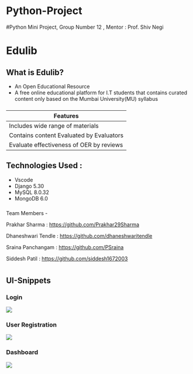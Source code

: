 # Python-Project
#Python Mini Project, Group Number 12 , Mentor : Prof. Shiv Negi


# Edulib

## What is Edulib?
* An Open Educational Resource
* A free online educational platform for I.T students that contains curated content only based on the Mumbai University(MU) syllabus

###

|               Features                   | 
|------------------------------------------|
| Includes wide range of materials         | 
| Contains content Evaluated by Evaluators |
| Evaluate effectiveness of OER by reviews |


## Technologies Used :
* Vscode
* Django 5.30
* MySQL 8.0.32
* MongoDB 6.0

###
Team Members - 

Prakhar Sharma : https://github.com/Prakhar29Sharma

Dhaneshwari Tendle : https://github.com/dhaneshwaritendle

Sraina Panchangam : https://github.com/PSraina

Siddesh Patil : https://github.com/siddesh1672003

#

<h2 id="snip">UI-Snippets</h2>
<h3 id = "login_header">Login</h3>
<img id="login" src="ui snippets/login_page.png">
<h3 id = "user_reg_header">User Registration</h3>
<img id="userregistration" src="snippets/user_registration.png">
<h3 id = "dashboard_header">Dashboard</h3>
<img id="dashboard" src="snippets/Dashboard.png">
